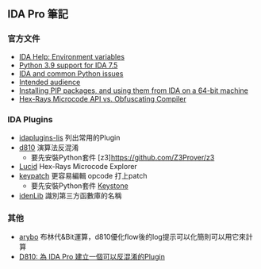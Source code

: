 
<!-- ABOUT THE PROJECT -->
## IDA Pro 筆記

<!-- GETTING STARTED -->
### 官方文件
* [IDA Help: Environment variables](https://www.hex-rays.com/products/ida/support/idadoc/1375.shtml)
* [Python 3.9 support for IDA 7.5](https://hex-rays.com/blog/python-3-9-support-for-ida-7-5/)
* [IDA and common Python issues](https://hex-rays.com/blog/ida-and-common-python-issues/)
* [Intended audience](https://hex-rays.com/products/ida/support/ida74_idapython_no_bc695_porting_guide.shtml)
* [Installing PIP packages, and using them from IDA on a 64-bit machine](https://hex-rays.com/blog/installing-pip-packages-and-using-them-from-ida-on-a-64-bit-machine/)
* [Hex-Rays Microcode API vs. Obfuscating Compiler](https://hex-rays.com/blog/hex-rays-microcode-api-vs-obfuscating-compiler/)

### IDA Plugins
* [idaplugins-lis](https://github.com/onethawt/idaplugins-list) 列出常用的Plugin
* [d810](https://github.com/joydo/d810) 演算法反混淆
    - 要先安裝Python套件 [z3]https://github.com/Z3Prover/z3
* [Lucid](https://github.com/gaasedelen/lucid) Hex-Rays Microcode Explorer
* [keypatch](https://github.com/keystone-engine/keypatch) 更容易編輯 opcode 打上patch
    - 要先安裝Python套件 [Keystone](https://www.keystone-engine.org/)
* [idenLib](plugins/idenLib/) 識別第三方函數庫的名稱


###  其他
* [arybo](https://pythonhosted.org/arybo/) 布林代&Bit運算，d810優化flow後的log提示可以化簡則可以用它來計算
* [D810: 為 IDA Pro 建立一個可以反混淆的Plugin](https://eshard.com/posts/d810-deobfuscation-ida-pro) 
